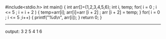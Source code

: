 #include<stdio.h>
int main()
{
 int arr[]={1,2,3,4,5,6};
 int i, temp;
 for( i = 0 ; i <= 5 ; i = i + 2 )
{
   temp=arr[i];
   arr[i]=arr [i + 2] ;
   arr [i + 2] = temp;
}
 for( i = 0 ; i <= 5 ;i++)
   {
     printf("%d\n", arr[i]);
   }
     return 0;
}
****************************
output:
3
2
5
4
1
6
